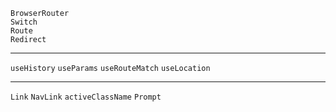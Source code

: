 `BrowserRouter` <br/>
`Switch` <br/>
`Route` <br/>
`Redirect` <br/>


---

`useHistory`
`useParams`
`useRouteMatch`
`useLocation`

---

`Link`
`NavLink`
`activeClassName`
`Prompt`

